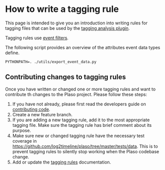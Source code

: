 # How to write a tagging rule

This page is intended to give you an introduction into writing rules for
tagging files that can be used by the [tagging analysis plugin](../user/Analysis-plugin-tagging.md).

Tagging rules use [event filters](../user/Event-filters.md).

The following script provides an overview of the attributes event data types
define.

```
PYTHONPATH=. ./utils/export_event_data.py
```

## Contributing changes to tagging rules

Once you have written or changed one or more tagging rules and want to
contribute th changes to the Plaso project. Please follow these steps:

1. If you have not already, please first read the developers guide on [contributing code](Developers-Guide.html#contributing-code).
2. Create a new feature branch.
3. If you are adding a new tagging rule, add it to the most appropriate tagging file. Make sure the tagging rule has brief comment about its purpose.
4. Make sure new or changed tagging rule have the necessary test coverage in https://github.com/log2timeline/plaso/tree/master/tests/data. This is to prevent tagging rules to silently stop working when the Plaso codebase change.
5. Add or update the [tagging rules](../user/Tagging-Rules.md) documentation.

